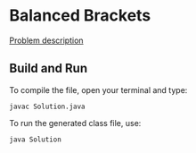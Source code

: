 # Balanced Brackets

[Problem description](https://www.hackerrank.com/challenges/balanced-brackets)

## Build and Run

To compile the file, open your terminal and type:
```
javac Solution.java
```

To run the generated class file, use:
```
java Solution
```
